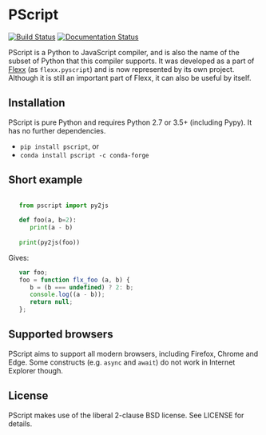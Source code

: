 PScript
========

[![Build Status](https://travis-ci.org/flexxui/pscript.svg)](https://travis-ci.org/flexxui/pscript)
[![Documentation Status](https://readthedocs.org/projects/pscript/badge/?version=latest)](https://pscript.readthedocs.org)


PScript is a Python to JavaScript compiler, and is also the name of the subset
of Python that this compiler supports. It was developed as a part of
[Flexx](http://flexx.live) (as `flexx.pyscript`) and is now represented
by its own project. Although it is still an important part of Flexx, it can
also be useful by itself.


Installation
------------

PScript is pure Python and requires Python 2.7 or 3.5+ (including Pypy).
It has no further dependencies.

* ``pip install pscript``, or
* ``conda install pscript -c conda-forge``



Short example
-------------

```py

   from pscript import py2js
   
   def foo(a, b=2):
      print(a - b)
   
   print(py2js(foo))
```

Gives:

```js
   var foo;
   foo = function flx_foo (a, b) {
      b = (b === undefined) ? 2: b;
      console.log((a - b));
      return null;
   };
```


Supported browsers
------------------

PScript aims to support all modern browsers, including Firefox, Chrome and Edge.
Some constructs (e.g. ``async`` and ``await``) do not work in Internet Explorer though.


License
-------

PScript makes use of the liberal 2-clause BSD license. See LICENSE for details.
